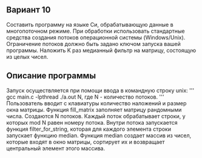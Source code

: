 ## Вариант 10

Составить программу на языке Си, обрабатывающую данные в многопоточном режиме. При обработки использовать стандартные средства создания потоков операционной системы (Windows/Unix). Ограничение потоков должно быть задано ключом запуска вашей программы. Наложить K раз медианный фильтр на матрицу, состоящую из целых чисел. 

## Описание программы

Запуск осуществляется при помощи ввода в командную строку unix:
'''
gcc main.c -lpthread
./a.out N, где N - количество потоков.
'''
Пользователь вводит с клавиатуры количество наложений и размер окна матрицы.
Функция fill_matrix заполняет матрицу рандомными числа.
Создаются N потоков. Каждый поток обрабатывает строки, у которых mod N равен номеру потока.
Внутри потока запускается функция filter_for_string, которая для каждого элемента строки запускает функцию median.
Функция median создает массив из чисел, которые входят в окно матрицы, сортирует их и возвращает центральный элемент этого массива.
